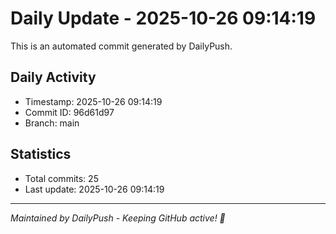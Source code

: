# Daily Update - 2025-10-26 09:14:19

This is an automated commit generated by DailyPush.

## Daily Activity
- Timestamp: 2025-10-26 09:14:19
- Commit ID: 96d61d97
- Branch: main

## Statistics
- Total commits: 25
- Last update: 2025-10-26 09:14:19

---
*Maintained by DailyPush - Keeping GitHub active! 🚀*
